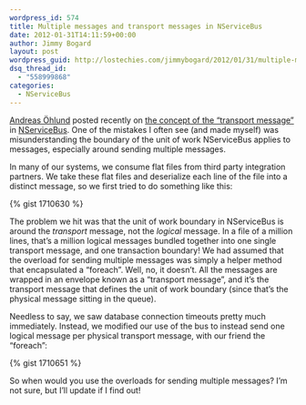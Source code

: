 ```yaml
---
wordpress_id: 574
title: Multiple messages and transport messages in NServiceBus
date: 2012-01-31T14:11:59+00:00
author: Jimmy Bogard
layout: post
wordpress_guid: http://lostechies.com/jimmybogard/2012/01/31/multiple-messages-and-transport-messages-in-nservicebus/
dsq_thread_id:
  - "558999868"
categories:
  - NServiceBus
---
```

[Andreas Öhlund](http://andreasohlund.net/) posted recently on [the concept of the “transport message”](http://andreasohlund.net/2012/01/31/the-difference-between-messages-and-messages/) in [NServiceBus](http://nservicebus.com/). One of the mistakes I often see (and made myself) was misunderstanding the boundary of the unit of work NServiceBus applies to messages, especially around sending multiple messages.

In many of our systems, we consume flat files from third party integration partners. We take these flat files and deserialize each line of the file into a distinct message, so we first tried to do something like this:

{% gist 1710630 %}

The problem we hit was that the unit of work boundary in NServiceBus is around the _transport_ message, not the _logical_ message. In a file of a million lines, that’s a million logical messages bundled together into one single transport message, and one transaction boundary! We had assumed that the overload for sending multiple messages was simply a helper method that encapsulated a “foreach”. Well, no, it doesn’t. All the messages are wrapped in an envelope known as a “transport message”, and it’s the transport message that defines the unit of work boundary (since that’s the physical message sitting in the queue).

Needless to say, we saw database connection timeouts pretty much immediately. Instead, we modified our use of the bus to instead send one logical message per physical transport message, with our friend the “foreach”:

{% gist 1710651 %}

So when would you use the overloads for sending multiple messages? I’m not sure, but I’ll update if I find out!